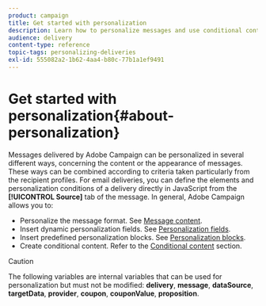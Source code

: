 ```yaml
---
product: campaign
title: Get started with personalization
description: Learn how to personalize messages and use conditional content in Campaign
audience: delivery
content-type: reference
topic-tags: personalizing-deliveries
exl-id: 555082a2-1b62-4aa4-b80c-77b1a1ef9491
---
```

# Get started with personalization{#about-personalization}

Messages delivered by Adobe Campaign can be personalized in several different ways, concerning the content or the appearance of messages. These ways can be combined according to criteria taken particularly from the recipient profiles. For email deliveries, you can define the elements and personalization conditions of a delivery directly in JavaScript from the **[!UICONTROL Source]** tab of the message. In general, Adobe Campaign allows you to:

* Personalize the message format. See [Message content](defining-the-email-content.md#message-content).
* Insert dynamic personalization fields. See [Personalization fields](personalization-fields.md).
* Insert predefined personalization blocks. See [Personalization blocks](personalization-blocks.md).
* Create conditional content. Refer to the [Conditional content](conditional-content.md) section.

>[!CAUTION]
>
>The following variables are internal variables that can be used for personalization but must not be modified: **delivery**, **message**, **dataSource**, **targetData**, **provider**, **coupon**, **couponValue**, **proposition**.
